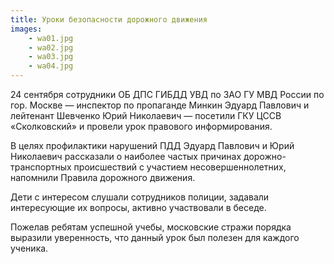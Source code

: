 ```yaml
---
title: Уроки безопасности дорожного движения
images:
    - wa01.jpg
    - wa02.jpg
    - wa03.jpg
    - wa04.jpg
---
```

24 сентября сотрудники ОБ ДПС ГИБДД УВД по ЗАО ГУ МВД России по гор. Москве — инспектор по пропаганде Минкин Эдуард
Павлович и лейтенант Шевченко Юрий Николаевич — посетили ГКУ ЦССВ «Сколковский» и провели урок правового информирования.

<!--more-->
В целях профилактики нарушений ПДД Эдуард Павлович и Юрий Николаевич рассказали о наиболее частых причинах
дорожно-транспортных происшествий с участием несовершеннолетних, напомнили Правила дорожного движения.

Дети с интересом слушали сотрудников полиции, задавали интересующие их вопросы, активно участвовали в беседе.

Пожелав ребятам успешной учебы, московские стражи порядка выразили уверенность, что данный урок был полезен для каждого
ученика.
